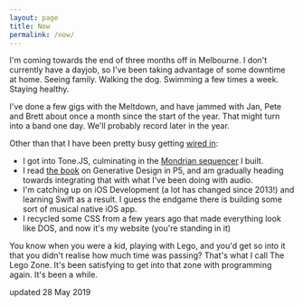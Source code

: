 ```yaml
---
layout: page
title: Now
permalink: /now/
---
```


I'm coming towards the end of three months off in Melbourne. I don't currently have a dayjob, so I've been taking advantage of some downtime at home. Seeing family. Walking the dog. Swimming a few times a week. Staying healthy. 

I've done a few gigs with the Meltdown, and have jammed with Jan, Pete and Brett about once a month since the start of the year. That might turn into a band one day. We'll probably record later in the year. 

Other than that I have been pretty busy getting [wired in](https://www.youtube.com/watch?v=PRBSKaTDrqQ):
- I got into Tone.JS, culminating in the [Mondrian sequencer](/projects/2019/04/15/mondrian-sequencer.html) I built. 
- I read [the book](http://www.generative-gestaltung.de/2/) on Generative Design in P5, and am gradually heading towards integrating that with what I've been doing with audio. 
- I'm catching up on iOS Development (a lot has changed since 2013!) and learning Swift as a result. I guess the endgame there is building some sort of musical native iOS app. 
- I recycled some CSS from a few years ago that made everything look like DOS, and now it's my website (you're standing in it)

You know when you were a kid, playing with Lego, and you'd get so into it that you didn't realise how much time was passing? That's what I call The Lego Zone. It's been satisfying to get into that zone with programming again. It's been a while.

updated 28 May 2019

